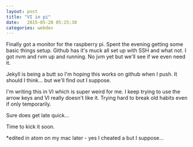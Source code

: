 ```yaml
---
layout: post
title: "VI in pi"
date:   2015-05-28 05:25:30
categories: webdev
---
```


Finally got a monitor for the raspberry pi. Spent the evening getting some basic things setup. Github has it's muck all set up with SSH and what not. I got nvm and rvm up and running. No jvm yet but we'll see if we even need it.

Jekyll is being a butt so I'm hoping this works on github when I push. It should I think... but we'll find out I suppose.

I'm writing this in VI which is super weird for me. I keep trying to use the arrow keys and VI really doesn't like it. Trying hard to break old habits even if only temporarily.

Sure does get late quick...

Time to kick it soon.

*edited in atom on my mac later - yes I cheated a but I suppose...
